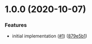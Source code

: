 <a name="1.0.0"></a>
# 1.0.0 (2020-10-07)


### Features

* initial implementation ([#1](https://github.com/vasco-santos/is-loopback-addr/issues/1)) ([879e5b1](https://github.com/vasco-santos/is-loopback-addr/commit/879e5b1))



